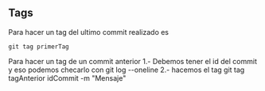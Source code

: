 ## Tags

Para hacer un tag del ultimo commit realizado es

    git tag primerTag

Para hacer un tag de un commit anterior
    1.- Debemos tener el id del commit y eso podemos checarlo con 
        git log --oneline
    2.- hacemos el tag
        git tag tagAnterior idCommit -m "Mensaje"
        